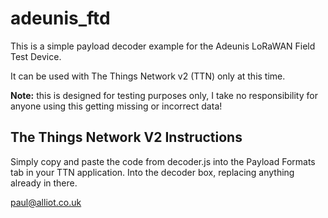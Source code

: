 # adeunis_ftd

This is a simple payload decoder example for the Adeunis LoRaWAN Field Test Device.

It can be used with The Things Network v2 (TTN) only at this time.

**Note:** this is designed for testing purposes only, I take no responsibility for anyone using this getting missing or incorrect data!

## The Things Network V2 Instructions

Simply copy and paste the code from decoder.js into the Payload Formats tab in your TTN application. Into the decoder box, replacing anything already in there.

paul@alliot.co.uk

